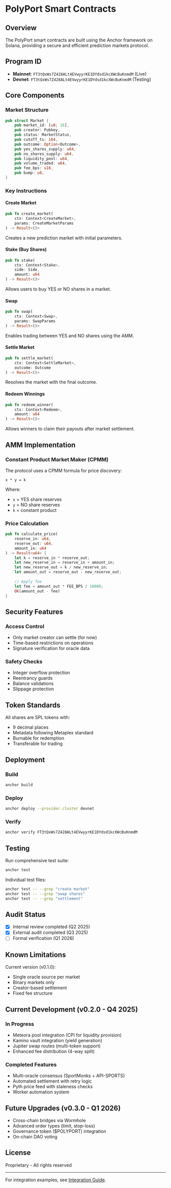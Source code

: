 # PolyPort Smart Contracts

## Overview

The PolyPort smart contracts are built using the Anchor framework on Solana, providing a secure and efficient prediction markets protocol.

## Program ID
- **Mainnet**: `FT3tQxWs7Z428ALt4EVwyyrKE1DYdsd1kcXWcBuKnmdM` (Live)
- **Devnet**: `FT3tQxWs7Z428ALt4EVwyyrKE1DYdsd1kcXWcBuKnmdM` (Testing)

## Core Components

### Market Structure
```rust
pub struct Market {
    pub market_id: [u8; 16],
    pub creator: Pubkey,
    pub status: MarketStatus,
    pub cutoff_ts: i64,
    pub outcome: Option<Outcome>,
    pub yes_shares_supply: u64,
    pub no_shares_supply: u64,
    pub liquidity_pool: u64,
    pub volume_traded: u64,
    pub fee_bps: u16,
    pub bump: u8,
}
```

### Key Instructions

#### Create Market
```rust
pub fn create_market(
    ctx: Context<CreateMarket>,
    params: CreateMarketParams
) -> Result<()>
```
Creates a new prediction market with initial parameters.

#### Stake (Buy Shares)
```rust
pub fn stake(
    ctx: Context<Stake>,
    side: Side,
    amount: u64
) -> Result<()>
```
Allows users to buy YES or NO shares in a market.

#### Swap
```rust
pub fn swap(
    ctx: Context<Swap>,
    params: SwapParams
) -> Result<()>
```
Enables trading between YES and NO shares using the AMM.

#### Settle Market
```rust
pub fn settle_market(
    ctx: Context<SettleMarket>,
    outcome: Outcome
) -> Result<()>
```
Resolves the market with the final outcome.

#### Redeem Winnings
```rust
pub fn redeem_winner(
    ctx: Context<Redeem>,
    amount: u64
) -> Result<()>
```
Allows winners to claim their payouts after market settlement.

## AMM Implementation

### Constant Product Market Maker (CPMM)

The protocol uses a CPMM formula for price discovery:

```
x * y = k
```

Where:
- `x` = YES share reserves
- `y` = NO share reserves
- `k` = constant product

### Price Calculation

```rust
pub fn calculate_price(
    reserve_in: u64,
    reserve_out: u64,
    amount_in: u64
) -> Result<u64> {
    let k = reserve_in * reserve_out;
    let new_reserve_in = reserve_in + amount_in;
    let new_reserve_out = k / new_reserve_in;
    let amount_out = reserve_out - new_reserve_out;
    
    // Apply fee
    let fee = amount_out * FEE_BPS / 10000;
    Ok(amount_out - fee)
}
```

## Security Features

### Access Control
- Only market creator can settle (for now)
- Time-based restrictions on operations
- Signature verification for oracle data

### Safety Checks
- Integer overflow protection
- Reentrancy guards
- Balance validations
- Slippage protection

## Token Standards

All shares are SPL tokens with:
- 9 decimal places
- Metadata following Metaplex standard
- Burnable for redemption
- Transferable for trading

## Deployment

### Build
```bash
anchor build
```

### Deploy
```bash
anchor deploy --provider.cluster devnet
```

### Verify
```bash
anchor verify FT3tQxWs7Z428ALt4EVwyyrKE1DYdsd1kcXWcBuKnmdM
```

## Testing

Run comprehensive test suite:
```bash
anchor test
```

Individual test files:
```bash
anchor test -- --grep "create market"
anchor test -- --grep "swap shares"
anchor test -- --grep "settlement"
```

## Audit Status

- [x] Internal review completed (Q2 2025)
- [x] External audit completed (Q3 2025)
- [ ] Formal verification (Q1 2026)

## Known Limitations

Current version (v0.1.0):
- Single oracle source per market
- Binary markets only
- Creator-based settlement
- Fixed fee structure

## Current Development (v0.2.0 - Q4 2025)

### In Progress
- Meteora pool integration (CPI for liquidity provision)
- Kamino vault integration (yield generation)
- Jupiter swap routes (multi-token support)
- Enhanced fee distribution (4-way split)

### Completed Features
- Multi-oracle consensus (SportMonks + API-SPORTS)
- Automated settlement with retry logic
- Pyth price feed with staleness checks
- Worker automation system

## Future Upgrades (v0.3.0 - Q1 2026)
- Cross-chain bridges via Wormhole
- Advanced order types (limit, stop-loss)
- Governance token ($POLYPORT) integration
- On-chain DAO voting

## License

Proprietary - All rights reserved

---

For integration examples, see [Integration Guide](../docs/integration.md).
